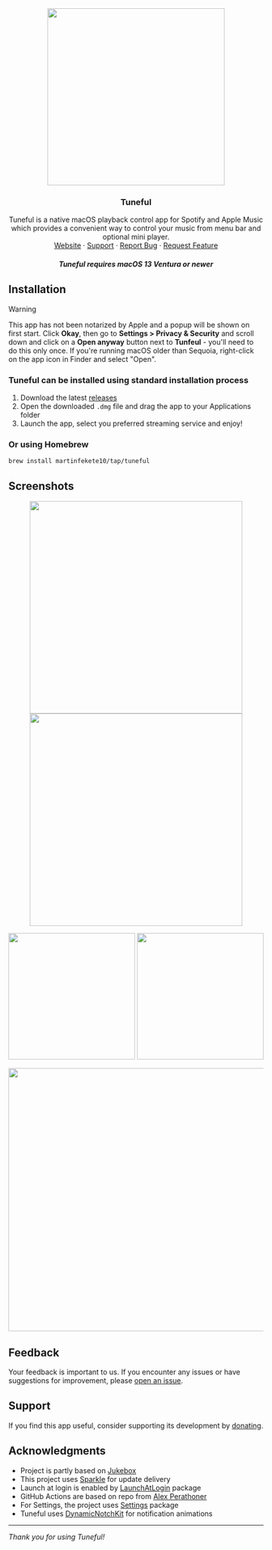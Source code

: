 <div align="center">
  <a href="https://github.com/martinfekete10/Tuneful">
    <img src="docs/images/icon.png" width="350">
  </a>

  <h3 align="center">Tuneful</h3>

  <p align="center">
    Tuneful is a native macOS playback control app for Spotify and Apple Music which provides a convenient way to control your music from menu bar and optional mini player.
    <br />
    <a href="https://martinfekete.com/Tuneful/">Website</a>
    ·
    <a href="https://ko-fi.com/martinfekete">Support</a>
    ·
    <a href="https://github.com/martinfekete10/Tuneful/issues">Report Bug</a>
    ·
    <a href="https://github.com/martinfekete10/Tuneful/issues">Request Feature</a>
  </p>
</div>

<h5 align="center">Tuneful requires macOS 13 Ventura or newer</h5>

## Installation

> [!WARNING]
> This app has not been notarized by Apple and a popup will be shown on first start. Click **Okay**, then go to **Settings > Privacy & Security** and scroll down and click on a **Open anyway** button next to **Tunfeul** - you'll need to do this only once.
> If you're running macOS older than Sequoia, right-click on the app icon in Finder and select "Open".

### Tuneful can be installed using standard installation process

1. Download the latest [releases](https://github.com/martinfekete10/Tuneful/releases/latest/download/Tuneful.dmg)
2. Open the downloaded `.dmg` file and drag the app to your Applications folder
3. Launch the app, select you preferred streaming service and enjoy!

### Or using Homebrew

`brew install martinfekete10/tap/tuneful`

## Screenshots

<p align="center">
  <img width="420" src="docs/images/playback.png">
  <img width="420" src="docs/images/playback-minimal.png">
</p>

<p align="center">
  <img height="250" src="docs/images/miniplayer-full.png">
  <img height="250" src="docs/images/miniplayer-minimal.png">
</p>

<p align="center">
  <img width="520" src="docs/images/menu-bar-settings.png">
</p>

## Feedback

Your feedback is important to us. If you encounter any issues or have suggestions for improvement, please [open an issue](https://github.com/martinfekete10/Tuneful/issues).

## Support

If you find this app useful, consider supporting its development by [donating](https://ko-fi.com/martinfekete).

## Acknowledgments

-   Project is partly based on [Jukebox](https://github.com/Jaysce/Jukebox/tree/main)
-   This project uses [Sparkle](https://sparkle-project.org) for update delivery
-   Launch at login is enabled by [LaunchAtLogin](https://github.com/sindresorhus/LaunchAtLogin) package
-   GitHub Actions are based on repo from [Alex Perathoner](https://github.com/AlexPerathoner/SparkleReleaseTest)
-   For Settings, the project uses [Settings](https://github.com/sindresorhus/Settings) package
-   Tuneful uses [DynamicNotchKit](https://github.com/MrKai77/DynamicNotchKit)
    for notification animations

---

_Thank you for using Tuneful!_
